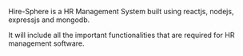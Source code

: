 Hire-Sphere is a HR Management System built using reactjs, nodejs, expressjs and mongodb.

It will include all the important functionalities that are required for HR management software.
